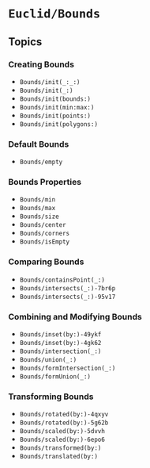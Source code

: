 # ``Euclid/Bounds``

## Topics

### Creating Bounds

- ``Bounds/init(_:_:)``
- ``Bounds/init(_:)``
- ``Bounds/init(bounds:)``
- ``Bounds/init(min:max:)``
- ``Bounds/init(points:)``
- ``Bounds/init(polygons:)``

### Default Bounds

- ``Bounds/empty``

### Bounds Properties

- ``Bounds/min``
- ``Bounds/max``
- ``Bounds/size``
- ``Bounds/center``
- ``Bounds/corners``
- ``Bounds/isEmpty``

### Comparing Bounds

- ``Bounds/containsPoint(_:)``
- ``Bounds/intersects(_:)-7br6p``
- ``Bounds/intersects(_:)-95v17``

### Combining and Modifying Bounds

- ``Bounds/inset(by:)-49ykf``
- ``Bounds/inset(by:)-4gk62``
- ``Bounds/intersection(_:)``
- ``Bounds/union(_:)``
- ``Bounds/formIntersection(_:)``
- ``Bounds/formUnion(_:)``

### Transforming Bounds

- ``Bounds/rotated(by:)-4qxyv``
- ``Bounds/rotated(by:)-5g62b``
- ``Bounds/scaled(by:)-5dvvh``
- ``Bounds/scaled(by:)-6epo6``
- ``Bounds/transformed(by:)``
- ``Bounds/translated(by:)``

